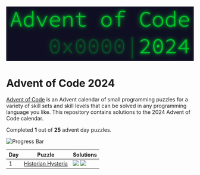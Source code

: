 <p align="center">
    <img alt="Advent of Code 2024 Logo" src="docs/img/logo.png" width=600 />
</p>

# Advent of Code 2024

[Advent of Code](https://adventofcode.com) is an Advent calendar of small programming puzzles for a variety of skill sets and skill levels that can be solved in any programming language you like. This repository contains solutions to the 2024 Advent of Code calendar.

Completed **1** out of **25** advent day puzzles.

![Progress Bar](https://progress-bar.xyz/4)

Day | Puzzle | Solutions
--- | --- | ---
1 | [Historian Hysteria](https://adventofcode.com/2024/day/1) | [![](https://img.shields.io/badge/go-00ADD8?style=for-the-badge&logo=go&logoColor=FFFFFF)](Day0x01/go/main.go) [![](https://img.shields.io/badge/rust-000000?style=for-the-badge&logo=rust&logoColor=FFFFFF)](Day0x01/rust/src/main.rs)

